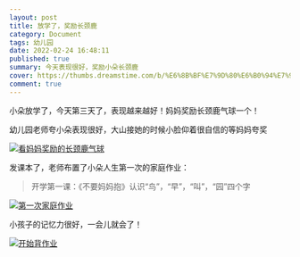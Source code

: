```yaml
---
layout: post
title: 放学了，奖励长颈鹿
category: Document
tags: 幼儿园
date: 2022-02-24 16:48:11
published: true
summary: 今天表现很好，奖励小朵长颈鹿
cover: https://thumbs.dreamstime.com/b/%E6%8B%BF%E7%9D%80%E6%B0%94%E7%90%83%E7%9A%84%E9%95%BF%E9%A2%88%E9%B9%BF%E8%B5%B0%E5%9C%A8%E5%BD%A9%E8%99%B9%E8%B4%BA%E5%8D%A1%E6%A8%A1%E6%9D%BF-119864799.jpg
comment: true
---
```


小朵放学了，今天第三天了，表现越来越好！妈妈奖励长颈鹿气球一个！

幼儿园老师夸小朵表现很好，大山接她的时候小脸仰着很自信的等妈妈夸奖

<!--
<video poster="//ci.xiaohongshu.com/d20eb015-4eef-d118-069e-b130c12e3414?imageView2/2/w/1080/format/jpg" src="http://v.xiaohongshu.com/01e217475f63e58d018370037f2aefbc1e_259.mp4?sign=06a1d6e07bc835acbb4d898da7b41749&amp;t=6218fd00" controls="controls" objectfit="contain" width="380px"></video>
-->

[![看妈妈奖励的长颈鹿气球](//ci.xiaohongshu.com/d20eb015-4eef-d118-069e-b130c12e3414?imageView2/2/w/1080/format/jpg)](https://www.xiaohongshu.com/discovery/item/6217475e0000000001027ee7)

发课本了，老师布置了小朵人生第一次的家庭作业：

> 开学第一课：《不要妈妈抱》认识“鸟”，“早”，“叫”，“园”四个字

<!--
<video poster="//ci.xiaohongshu.com/a1b5732b-113f-3342-78ca-ddd0c3ffde94?imageView2/2/w/1080/format/jpg" src="http://v.xiaohongshu.com/01e21758d563cd78018370037f2b33348c_259.mp4?sign=b04d93e6647d2c23d956615223564569&amp;t=6218fd00" controls="controls" objectfit="contain" width="380px"></video>
-->

[![第一次家庭作业](//ci.xiaohongshu.com/a1b5732b-113f-3342-78ca-ddd0c3ffde94?imageView2/2/w/1080/format/jpg)](https://www.xiaohongshu.com/discovery/item/621758d4000000000102fbb1)

小孩子的记忆力很好，一会儿就会了！

<!--
<video poster="//ci.xiaohongshu.com/454fd782-baa9-8ddb-f605-cda5092ed0b7?imageView2/2/w/1080/format/jpg" src="http://v.xiaohongshu.com/01e2176aae63eaac018370037f2b78f137_259.mp4?sign=a76cbc2440d2ed984e98ab4c88f7098f&amp;t=6218fd00" controls="controls" objectfit="contain" width="380px"></video>
-->

[![开始背作业](//ci.xiaohongshu.com/454fd782-baa9-8ddb-f605-cda5092ed0b7?imageView2/2/w/1080/format/jpg)](https://www.xiaohongshu.com/discovery/item/62176aad000000002103e7c6)
